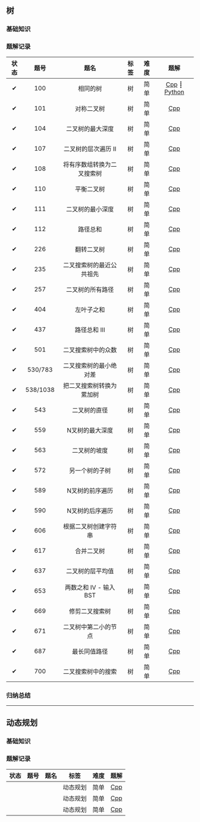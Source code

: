 ## 树

### 基础知识

### 题解记录

| 状态 | 题号 | 题名 | 标签 | 难度 | 题解 |
|:---:|:---:|:---:|:---:|:---:|:---:|
| ✔ | 100 | 相同的树| 树 | 简单 | [Cpp](./leetcode/editor/cn/same-tree.cpp) ┋ [Python](./leetcode/editor/cn/same-tree.py)|
| ✔ | 101 | 对称二叉树| 树 | 简单 | [Cpp](./leetcode/editor/cn/symmetric-tree.cpp) |
| ✔ | 104 | 二叉树的最大深度 | 树 | 简单 | [Cpp](./leetcode/editor/cn/maximum-depth-of-binary-tree.cpp) |
| ✔ | 107 | 二叉树的层次遍历 II | 树 | 简单 | [Cpp](./leetcode/editor/cn/binary-tree-level-order-traversal-ii.cpp) |
| ✔ | 108 | 将有序数组转换为二叉搜索树 | 树 | 简单 | [Cpp](./leetcode/editor/cn/convert-sorted-array-to-binary-search-tree.cpp) |
| ✔ | 110 | 平衡二叉树 | 树 | 简单 | [Cpp](./leetcode/editor/cn/balanced-binary-tree.cpp) |
| ✔ | 111 | 二叉树的最小深度 | 树 | 简单 | [Cpp](./leetcode/editor/cn/minimum-depth-of-binary-tree.cpp) |
| ✔ | 112 | 路径总和 | 树 | 简单 | [Cpp](./leetcode/editor/cn/path-sum.cpp) |
| ✔ | 226 | 翻转二叉树 | 树 | 简单 | [Cpp](./leetcode/editor/cn/invert-binary-tree.cpp) |
| ✔ | 235 | 二叉搜索树的最近公共祖先 | 树 | 简单 | [Cpp](./leetcode/editor/cn/lowest-common-ancestor-of-a-binary-search-tree.cpp) |
| ✔ | 257 | 二叉树的所有路径 | 树 | 简单 | [Cpp](./leetcode/editor/cn/binary-tree-paths.cpp) |
| ✔ | 404 | 左叶子之和 | 树 | 简单 | [Cpp](./leetcode/editor/cn/sum-of-left-leaves.cpp) |
| ✔ | 437 | 路径总和 III | 树 | 简单 | [Cpp](./leetcode/editor/cn/path-sum-iii.cpp) |
| ✔ | 501 | 二叉搜索树中的众数 | 树 | 简单 | [Cpp](./leetcode/editor/cn/find-mode-in-binary-search-tree.cpp) |
| ✔ | 530/783 | 二叉搜索树的最小绝对差 | 树 | 简单 | [Cpp](leetcode/editor/cn/minimum-absolute-difference-in-bst.cpp) |
| ✔ | 538/1038 | 把二叉搜索树转换为累加树 | 树 | 简单 | [Cpp](./leetcode/editor/cn/convert-bst-to-greater-tree.cpp) |
| ✔ | 543 | 二叉树的直径 | 树 | 简单 | [Cpp](./leetcode/editor/cn/diameter-of-binary-tree.cpp) |
| ✔ | 559 | N叉树的最大深度 | 树 | 简单 | [Cpp](./leetcode/editor/cn/maximum-depth-of-n-ary-tree.cpp) |
| ✔ | 563 | 二叉树的坡度 | 树 | 简单 | [Cpp](./leetcode/editor/cn/binary-tree-tilt.cpp) |
| ✔ | 572 | 另一个树的子树 | 树 | 简单 | [Cpp](./leetcode/editor/cn/subtree-of-another-tree.cpp) |
| ✔ | 589 | N叉树的前序遍历 | 树 | 简单 | [Cpp](./leetcode/editor/cn/n-ary-tree-preorder-traversal.cpp) |
| ✔ | 590 | N叉树的后序遍历 | 树 | 简单 | [Cpp](./leetcode/editor/cn/n-ary-tree-postorder-traversal.cpp) |
| ✔ | 606 | 根据二叉树创建字符串 | 树 | 简单 | [Cpp](./leetcode/editor/cn/construct-string-from-binary-tree.cpp) |
| ✔ | 617 | 合并二叉树 | 树 | 简单 | [Cpp](./leetcode/editor/cn/merge-two-binary-trees.cpp) |
| ✔ | 637 | 二叉树的层平均值 | 树 | 简单 | [Cpp](./leetcode/editor/cn/average-of-levels-in-binary-tree.cpp) |
| ✔ | 653 | 两数之和 IV - 输入 BST | 树 | 简单 | [Cpp](./leetcode/editor/cn/two-sum-iv-input-is-a-bst.cpp) |
| ✔ | 669 | 修剪二叉搜索树 | 树 | 简单 | [Cpp](./leetcode/editor/cn/trim-a-binary-search-tree.cpp) |
| ✔ | 671 | 二叉树中第二小的节点 | 树 | 简单 | [Cpp](./leetcode/editor/cn/second-minimum-node-in-a-binary-tree.cpp) |
| ✔ | 687 | 最长同值路径 | 树 | 简单 | [Cpp](./leetcode/editor/cn/longest-univalue-path.cpp) |
| ✔ | 700 | 二叉搜索树中的搜索 | 树 | 简单 | [Cpp](./leetcode/editor/cn/search-in-a-binary-search-tree.cpp) |


### 归纳总结

---

## 动态规划

### 基础知识

### 题解记录
| 状态 | 题号 | 题名 | 标签 | 难度 | 题解 |
|:---:|:---:|:---:|:---:|:---:|:---:|
|  |  |  | 动态规划 | 简单 | [Cpp]() |
|  |  |  | 动态规划 | 简单 | [Cpp]() |
|  |  |  | 动态规划 | 简单 | [Cpp]() |




